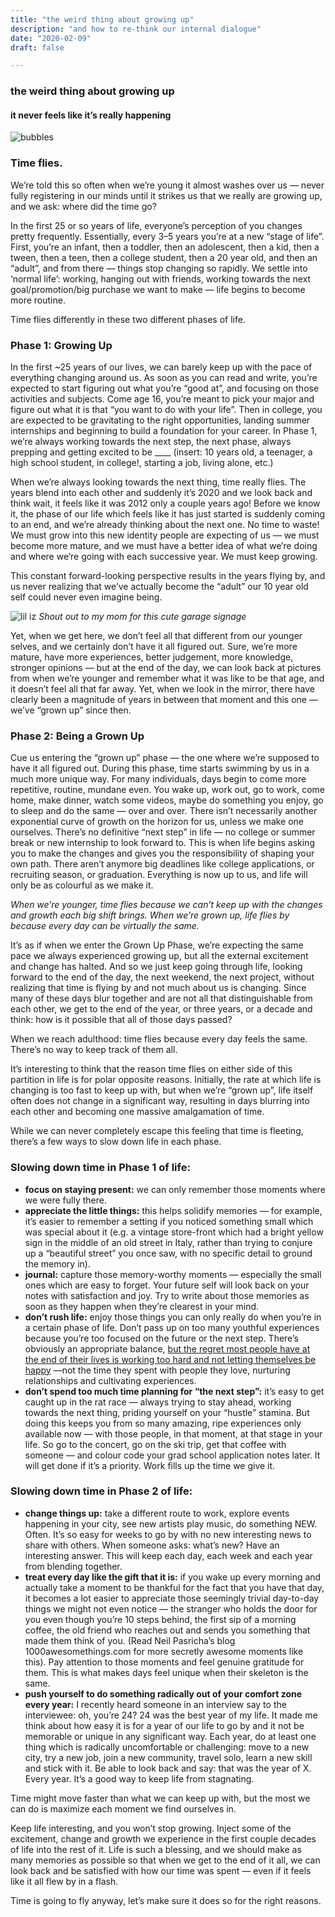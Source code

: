 ```yaml
---
title: "the weird thing about growing up"
description: "and how to re-think our internal dialogue"
date: "2020-02-09"
draft: false

---
```

### the weird thing about growing up
#### it never feels like it’s really happening
![bubbles](https://miro.medium.com/max/700/1%2A1eazvwVdGAkNW4L6b-FLPA.jpeg)

### Time flies.

We’re told this so often when we’re young it almost washes over us — never fully registering in our minds until it strikes us that we really are growing up, and we ask: where did the time go?

In the first 25 or so years of life, everyone’s perception of you changes pretty frequently. Essentially, every 3–5 years you’re at a new “stage of life”. First, you’re an infant, then a toddler, then an adolescent, then a kid, then a tween, then a teen, then a college student, then a 20 year old, and then an “adult”, and from there — things stop changing so rapidly. We settle into ‘normal life’: working, hanging out with friends, working towards the next goal/promotion/big purchase we want to make — life begins to become more routine.

Time flies differently in these two different phases of life.

### Phase 1: Growing Up
In the first ~25 years of our lives, we can barely keep up with the pace of everything changing around us. As soon as you can read and write, you’re expected to start figuring out what you’re “good at”, and focusing on those activities and subjects. Come age 16, you’re meant to pick your major and figure out what it is that “you want to do with your life”. Then in college, you are expected to be gravitating to the right opportunities, landing summer internships and beginning to build a foundation for your career. In Phase 1, we’re always working towards the next step, the next phase, always prepping and getting excited to be ____ (insert: 10 years old, a teenager, a high school student, in college!, starting a job, living alone, etc.)

When we’re always looking towards the next thing, time really flies. The years blend into each other and suddenly it’s 2020 and we look back and think wait, it feels like it was 2012 only a couple years ago! Before we know it, the phase of our life which feels like it has just started is suddenly coming to an end, and we’re already thinking about the next one. No time to waste! We must grow into this new identity people are expecting of us — we must become more mature, and we must have a better idea of what we’re doing and where we’re going with each successive year. We must keep growing.

This constant forward-looking perspective results in the years flying by, and us never realizing that we’ve actually become the “adult” our 10 year old self could never even imagine being.

![lil iz](https://miro.medium.com/max/700/1%2AplJ1jkoUX2p1UluyT66ucQ.jpeg)
_Shout out to my mom for this cute garage signage_

Yet, when we get here, we don’t feel all that different from our younger selves, and we certainly don’t have it all figured out. Sure, we’re more mature, have more experiences, better judgement, more knowledge, stronger opinions — but at the end of the day, we can look back at pictures from when we’re younger and remember what it was like to be that age, and it doesn’t feel all that far away. Yet, when we look in the mirror, there have clearly been a magnitude of years in between that moment and this one — we’ve “grown up” since then.

### Phase 2: Being a Grown Up
Cue us entering the “grown up” phase — the one where we’re supposed to have it all figured out. During this phase, time starts swimming by us in a much more unique way. For many individuals, days begin to come more repetitive, routine, mundane even. You wake up, work out, go to work, come home, make dinner, watch some videos, maybe do something you enjoy, go to sleep and do the same — over and over. There isn’t necessarily another exponential curve of growth on the horizon for us, unless we make one ourselves. There’s no definitive “next step” in life — no college or summer break or new internship to look forward to. This is when life begins asking you to make the changes and gives you the responsibility of shaping your own path. There aren’t anymore big deadlines like college applications, or recruiting season, or graduation. Everything is now up to us, and life will only be as colourful as we make it.

_When we’re younger, time flies because we can’t keep up with the changes and growth each big shift brings. When we’re grown up, life flies by because every day can be virtually the same._

It’s as if when we enter the Grown Up Phase, we’re expecting the same pace we always experienced growing up, but all the external excitement and change has halted. And so we just keep going through life, looking forward to the end of the day, the next weekend, the next project, without realizing that time is flying by and not much about us is changing. Since many of these days blur together and are not all that distinguishable from each other, we get to the end of the year, or three years, or a decade and think: how is it possible that all of those days passed?

When we reach adulthood: time flies because every day feels the same. There’s no way to keep track of them all.

It’s interesting to think that the reason time flies on either side of this partition in life is for polar opposite reasons. Initially, the rate at which life is changing is too fast to keep up with, but when we’re “grown up”, life itself often does not change in a significant way, resulting in days blurring into each other and becoming one massive amalgamation of time.

While we can never completely escape this feeling that time is fleeting, there’s a few ways to slow down life in each phase.

### Slowing down time in Phase 1 of life:
- **focus on staying present:** we can only remember those moments where we were fully there.
- **appreciate the little things:** this helps solidify memories — for example, it’s easier to remember a setting if you noticed something small which was special about it (e.g. a vintage store-front which had a bright yellow sign in the middle of an old street in Italy, rather than trying to conjure up a “beautiful street” you once saw, with no specific detail to ground the memory in).
- **journal:** capture those memory-worthy moments — especially the small ones which are easy to forget. Your future self will look back on your notes with satisfaction and joy. Try to write about those memories as soon as they happen when they’re clearest in your mind.
- **don’t rush life:** enjoy those things you can only really do when you’re in a certain phase of life. Don’t pass up on too many youthful experiences because you’re too focused on the future or the next step. There’s obviously an appropriate balance, [but the regret most people have at the end of their lives is working too hard and not letting themselves be happy](https://www.theguardian.com/lifeandstyle/2012/feb/01/top-five-regrets-of-the-dying) —not the time they spent with people they love, nurturing relationships and cultivating experiences.
- **don’t spend too much time planning for “the next step”:** it’s easy to get caught up in the rat race — always trying to stay ahead, working towards the next thing, priding yourself on your “hustle” stamina. But doing this keeps you from so many amazing, ripe experiences only available now — with those people, in that moment, at that stage in your life. So go to the concert, go on the ski trip, get that coffee with someone — and colour code your grad school application notes later. It will get done if it’s a priority. Work fills up the time we give it.

### Slowing down time in Phase 2 of life:
- **change things up:** take a different route to work, explore events happening in your city, see new artists play music, do something NEW. Often. It’s so easy for weeks to go by with no new interesting news to share with others. When someone asks: what’s new? Have an interesting answer. This will keep each day, each week and each year from blending together.
- **treat every day like the gift that it is:** if you wake up every morning and actually take a moment to be thankful for the fact that you have that day, it becomes a lot easier to appreciate those seemingly trivial day-to-day things we might not even notice — the stranger who holds the door for you even though you’re 10 steps behind, the first sip of a morning coffee, the old friend who reaches out and sends you something that made them think of you. (Read Neil Pasricha’s blog 1000awesomethings.com for more secretly awesome moments like this). Pay attention to those moments and feel genuine gratitude for them. This is what makes days feel unique when their skeleton is the same.
- **push yourself to do something radically out of your comfort zone every year:** I recently heard someone in an interview say to the interviewee: oh, you’re 24? 24 was the best year of my life. It made me think about how easy it is for a year of our life to go by and it not be memorable or unique in any significant way. Each year, do at least one thing which is radically uncomfortable or challenging: move to a new city, try a new job, join a new community, travel solo, learn a new skill and stick with it. Be able to look back and say: that was the year of X. Every year. It’s a good way to keep life from stagnating.

Time might move faster than what we can keep up with, but the most we can do is maximize each moment we find ourselves in.

Keep life interesting, and you won’t stop growing. Inject some of the excitement, change and growth we experience in the first couple decades of life into the rest of it. Life is such a blessing, and we should make as many memories as possible so that when we get to the end of it all, we can look back and be satisfied with how our time was spent — even if it feels like it all flew by in a flash.

Time is going to fly anyway, let’s make sure it does so for the right reasons.